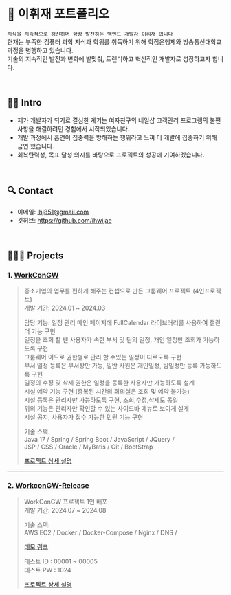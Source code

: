 # 📌 이휘재 포트폴리오
`지식을 지속적으로 갱신하며 항상 발전하는 백엔드 개발자 이휘재 입니다`  
현재는 부족한 컴퓨터 과학 지식과 학위를 취득하기 위해 학점은행제와 방송통신대학교 과정을 병행하고 있습니다.  
기술의 지속적인 발전과 변화에 발맞춰, 트렌디하고 혁신적인 개발자로 성장하고자 합니다.

<br>

## 🙋🏻 Intro
- 제가 개발자가 되기로 결심한 계기는 여자친구의 네일샵 고객관리 프로그램의 불편사항을 해결하려던 경험에서 시작되었습니다.
- 개발 과정에서 흡연이 집중력을 방해하는 행위라고 느껴 더 개발에 집중하기 위해 금연 했습니다.
- 회복탄력성, 목표 달성 의지를 바탕으로 프로젝트의 성공에 기여하겠습니다.

<br>

## 🔍 Contact
- 이메일: lhj851@gmail.com
- 깃허브: https://github.com/ihwijae

<br>

## 🧑🏻‍💻 Projects
### 1. [WorkConGW](https://github.com/ihwijae/WorkConGW) 
> 중소기업의 업무를 편하게 해주는 컨셉으로 만든 그룹웨어 프로젝트 (4인프로젝트)  
> 개발 기간: 2024.01 ~ 2024.03  
> 
> 담당 기능:
> 일정 관리 메인 페이지에 FullCalendar 라이브러리를 사용하여 캘린더 기능 구현  
> 일정을 조회 할 땐 사용자가 속한 부서 및 팀의 일정, 개인 일정만 조회가 가능하도록 구현  
> 그룹웨어 이므로 권한별로 관리 할 수있는 일정이 다르도록 구현  
> 부서 일정 등록은 부서장만 가능, 일반 사원은 개인일정, 팀일정만 등록 가능하도록 구현  
> 일정의 수정 및 삭제 권한은 일정을 등록한 사용자만 가능하도록 설계  
> 시설 예약 기능 구현 (중복된 시간의 회의실은 조회 및 예약 불가능)  
> 시설 등록은 관리자만 가능하도록 구현, 조회,수정,삭제도 동일  
> 위의 기능은 관리자만 확인할 수 있는 사이드바 메뉴로 보이게 설계  
> 시설 공지, 사용자가 접수 가능한 민원 기능 구현  
> 
> 기술 스택:  
> Java 17 / Spring / Spring Boot / JavaScript / JQuery /  
> JSP / CSS / Oracle / MyBatis / Git / BootStrap
>
> [프로젝트 상세 설명](https://github.com/ihwijae/WorkConGW)
---

### 2. [WorkconGW-Release](https://github.com/ihwijae/workcon-release)
> WorkConGW 프로젝트 1인 배포  
> 개발 기간: 2024.07 ~ 2024.08  
>
> 기술 스택:  
> AWS EC2 / Docker / Docker-Compose / Nginx / DNS /
>
> [데모 링크](https://workcongw.store/)
>
> 테스트 ID : 00001 ~ 00005<br>
> 테스트 PW : 1024
> 
> [프로젝트 상세 설명](https://github.com/ihwijae/workcon-release)
